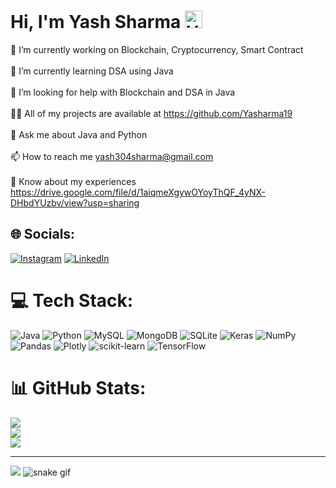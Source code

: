 # Hi, I'm Yash Sharma <img src="https://user-images.githubusercontent.com/1303154/88677602-1635ba80-d120-11ea-84d8-d263ba5fc3c0.gif" width="28px" alt="Hey">
🔭 I’m currently working on Blockchain, Cryptocurrency, Smart Contract<br><br>🌱 I’m currently learning DSA using Java<br><br>🤝 I’m looking for help with Blockchain and DSA in Java<br><br>👨‍💻 All of my projects are available at https://github.com/Yasharma19<br><br>💬 Ask me about Java and Python<br><br>📫 How to reach me yash304sharma@gmail.com<br><br>📄 Know about my experiences https://drive.google.com/file/d/1aiqmeXgywOYoyThQF_4yNX-DHbdYUzbv/view?usp=sharing


## 🌐 Socials:
[![Instagram](https://img.shields.io/badge/Instagram-%23E4405F.svg?logo=Instagram&logoColor=white)](https://instagram.com/yashsharmaa21) [![LinkedIn](https://img.shields.io/badge/LinkedIn-%230077B5.svg?logo=linkedin&logoColor=white)](https://linkedin.com/in/yash-sharma-55a710198) 


# 💻 Tech Stack:
![Java](https://img.shields.io/badge/java-%23ED8B00.svg?style=for-the-badge&logo=java&logoColor=white) ![Python](https://img.shields.io/badge/python-3670A0?style=for-the-badge&logo=python&logoColor=ffdd54) ![MySQL](https://img.shields.io/badge/mysql-%2300f.svg?style=for-the-badge&logo=mysql&logoColor=white) ![MongoDB](https://img.shields.io/badge/MongoDB-%234ea94b.svg?style=for-the-badge&logo=mongodb&logoColor=white) ![SQLite](https://img.shields.io/badge/sqlite-%2307405e.svg?style=for-the-badge&logo=sqlite&logoColor=white) ![Keras](https://img.shields.io/badge/Keras-%23D00000.svg?style=for-the-badge&logo=Keras&logoColor=white) ![NumPy](https://img.shields.io/badge/numpy-%23013243.svg?style=for-the-badge&logo=numpy&logoColor=white) ![Pandas](https://img.shields.io/badge/pandas-%23150458.svg?style=for-the-badge&logo=pandas&logoColor=white) ![Plotly](https://img.shields.io/badge/Plotly-%233F4F75.svg?style=for-the-badge&logo=plotly&logoColor=white) ![scikit-learn](https://img.shields.io/badge/scikit--learn-%23F7931E.svg?style=for-the-badge&logo=scikit-learn&logoColor=white) ![TensorFlow](https://img.shields.io/badge/TensorFlow-%23FF6F00.svg?style=for-the-badge&logo=TensorFlow&logoColor=white)
# 📊 GitHub Stats:
![](https://github-readme-stats.vercel.app/api?username=Yasharma19&theme=dark&hide_border=false&include_all_commits=true&count_private=false)<br/>
![](https://github-readme-streak-stats.herokuapp.com/?user=Yasharma19&theme=dark&hide_border=false)<br/>
![](https://github-readme-stats.vercel.app/api/top-langs/?username=Yasharma19&theme=dark&hide_border=false&include_all_commits=true&count_private=false&layout=compact)

---
[![](https://visitcount.itsvg.in/api?id=Yasharma19&icon=0&color=0)](https://visitcount.itsvg.in)
![snake gif](https://github.com/Yasharma19/Yasharma19/blob/output/github-contribution-grid-snake.svg)
<!-- Proudly created with GPRM ( https://gprm.itsvg.in ) -->
